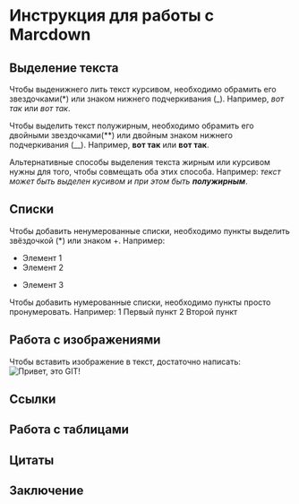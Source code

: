 # Инструкция для работы с Marcdown

## Выделение текста

Чтобы выденижнего лить текст курсивом, необходимо обрамить его звездочками(*) или знаком нижнего подчеркивания (_). Например, *вот так* или _вот так_. 

Чтобы выделить текст полужирным, необходимо обрамить его двойными звездочками(**) или двойным знаком нижнего подчеркивания (__). Например, **вот так** или __вот так__. 

Альтернативные способы выделения текста жирным или курсивом нужны для того, чтобы совмещать оба этих способа. Например: _текст может быть выделен кусивом и при этом быть **полужирным**_.


## Списки

Чтобы добавить ненумерованные списки, необходимо пункты выделить звёздочкой (*) или знаком +. Например: 
* Элемент 1
* Элемент 2
+ Элемент 3
 
Чтобы добавить нумерованные списки, необходимо пункты просто пронумеровать. Например: 
1 Первый пункт
2 Второй пункт

## Работа с изображениями

Чтобы вставить изображение в текст, достаточно написать: 
![Привет, это GIT!](Git.png)

## Ссылки

## Работа с таблицами

## Цитаты

## Заключение 